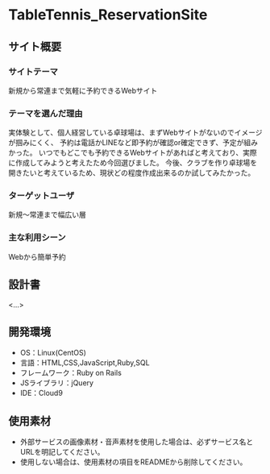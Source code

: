 # TableTennis_ReservationSite

## サイト概要
### サイトテーマ
新規から常連まで気軽に予約できるWebサイト

### テーマを選んだ理由
実体験として、個人経営している卓球場は、まずWebサイトがないのでイメージが掴みにくく、
予約は電話かLINEなど即予約が確認or確定できず、予定が組みかった。
いつでもどこでも予約できるWebサイトがあればと考えており、実際に作成してみようと考えたため今回選びました。
今後、クラブを作り卓球場を開きたいと考えているため、現状どの程度作成出来るのか試してみたかった。

### ターゲットユーザ
新規～常連まで幅広い層

### 主な利用シーン
Webから簡単予約

## 設計書
<...>

## 開発環境
- OS：Linux(CentOS)
- 言語：HTML,CSS,JavaScript,Ruby,SQL
- フレームワーク：Ruby on Rails
- JSライブラリ：jQuery
- IDE：Cloud9

## 使用素材
- 外部サービスの画像素材・音声素材を使用した場合は、必ずサービス名とURLを明記してください。
- 使用しない場合は、使用素材の項目をREADMEから削除してください。